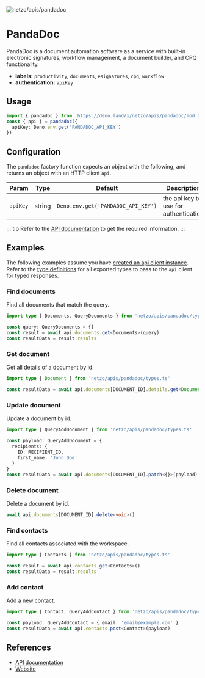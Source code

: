 <img src="https://raw.githubusercontent.com/netzo/netzo/main/assets/apis/pandadoc.svg" alt="netzo/apis/pandadoc" class="mb-5 w-75px">

# PandaDoc

PandaDoc is a document automation software as a service with built-in electronic signatures, workflow management, a document builder, and CPQ functionality.

- **labels:** `productivity`, `documents`, `esignatures`, `cpq`, `workflow`
- **authentication:** `apiKey`

## Usage

```ts
import { pandadoc } from 'https://deno.land/x/netzo/apis/pandadoc/mod.ts'
const { api } = pandadoc({
  apiKey: Deno.env.get('PANDADOC_API_KEY')
})
```

## Configuration

The `pandadoc` factory function expects an object with the following, and returns an object with an HTTP client `api`.

| Param    | Type   | Default                            | Description                           |
|----------|--------|------------------------------------|---------------------------------------|
| `apiKey` | string | `Deno.env.get('PANDADOC_API_KEY')` | the api key to use for authentication |


::: tip Refer to the [API documentation](https://developers.pandadoc.com/reference/) to get the required information.
:::

## Examples

The following examples assume you have [created an api client instance](#usage). Refer to the [type definitions](https://deno.land/x/netzo/apis/pandadoc/types.ts) for all exported types to pass to the `api` client for typed responses.

### Find documents

Find all documents that match the query.

```ts
import type { Documents, QueryDocuments } from 'netzo/apis/pandadoc/types.ts'

const query: QueryDocuments = {}
const result = await api.documents.get<Documents>(query)
const resultData = result.results
```

### Get document

Get all details of a document by id.

```ts
import type { Document } from 'netzo/apis/pandadoc/types.ts'

const resultData = await api.documents[DOCUMENT_ID].details.get<Document>()
```

### Update document

Update a document by id.

```ts
import type { QueryAddDocument } from 'netzo/apis/pandadoc/types.ts'

const payload: QueryAddDocument = {
  recipients: {
    ID: RECIPIENT_ID,
    first_name: 'John Doe'
  }
}
const resultData = await api.documents[DOCUMENT_ID].patch<{}>(payload)
```

### Delete document

Delete a document by id.

```ts
await api.documents[DOCUMENT_ID].delete<void>()
```

### Find contacts

Find all contacts associated with the workspace.

```ts
import type { Contacts } from 'netzo/apis/pandadoc/types.ts'

const result = await api.contacts.get<Contacts>()
const resultData = result.results
```

### Add contact

Add a new contact.

```ts
import type { Contact, QueryAddContact } from 'netzo/apis/pandadoc/types.ts'

const payload: QueryAddContact = { email: 'email@example.com' }
const resultData = await api.contacts.post<Contact>(payload)
```

## References

- [API documentation](https://developers.pandadoc.com/reference/)
- [Website](https://www.pandadoc.com/)
